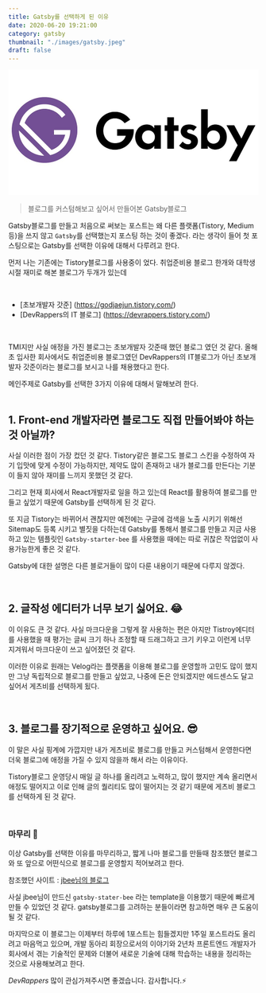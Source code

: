 ```yaml
---
title: Gatsby를 선택하게 된 이유
date: 2020-06-20 19:21:00
category: gatsby
thumbnail: "./images/gatsby.jpeg"
draft: false
---
```


![gatsby](./images/gatsby.jpeg)

> 블로그를 커스텀해보고 싶어서 
> 만들어본 Gatsby블로그 

Gatsby블로그를 만들고 처음으로 써보는 포스트는 왜 다른 플랫폼(Tistory, Medium 등)을 쓰지 않고
`Gatsby`를 선택했는지 포스팅 하는 것이 좋겠다. 라는 생각이 들어 첫 포스팅으로는 Gatsby를 선택한 이유에 대해서 다루려고 한다.

먼저 나는 기존에는 Tistory블로그를 사용중이 었다. 취업준비용 블로그 한개와 대학생시절 재미로 해본 블로그가 두개가 있는데

<br/>

- [초보개발자 갓준] (https://godjaejun.tistory.com/)
- [DevRappers의 IT 블로그] (https://devrappers.tistory.com/)

<br/>

TMI지만 사실 애정을 가진 블로그는 초보개발자 갓준때 했던 블로그 였던 것 같다. 올해 초 입사한 회사에서도
취업준비용 블로그였던 DevRappers의 IT블로그가 아닌 초보개발자 갓준이라는 블로그를 보시고 나를 채용했다고 한다.

메인주제로 Gatsby를 선택한 3가지 이유에 대해서 말해보려 한다.
<br/><br/>

## 1. Front-end 개발자라면 블로그도 직접 만들어봐야 하는 것 아닐까?

사실 이러한 점이 가장 컸던 것 같다. Tistory같은 블로그도 블로그 스킨을 수정하여 자기 입맛에 맞게 수정이 가능하지만,
제약도 많이 존재하고 내가 블로그를 만든다는 기분이 들지 않아 재미를 느끼지 못했던 것 같다.

그리고 현재 회사에서 React개발자로 일을 하고 있는데 React를 활용하여 블로그를 만들고 싶었기 때문에 Gatsby를 선택하게 된 것 같다.

또 지금 Tistory는 바뀌어서 괜찮지만 예전에는 구글에 검색을 노출 시키기 위해선 Sitemap도 등록 시키고 별짓을 다하는데 Gatsby를 통해서 블로그를 만들고 
지금 사용하고 있는 템플릿인 `Gatsby-starter-bee` 를 사용했을 때에는 따로 귀찮은 작업없이 사용가능한게 좋은 것 같다.

Gatsby에 대한 설명은 다른 블로거들이 많이 다룬 내용이기 때문에 다루지 않겠다. 

<br/>

## 2. 글작성 에디터가 너무 보기 싫어요. 😂

이 이유도 큰 것 같다. 사실 마크다운을 그렇게 잘 사용하는 편은 아지만 Tistroy에디터를 사용했을 때 평가는 글씨 크기 하나 조정할 때 드래그하고 크기 키우고 이런게 너무 지겨워서
마크다운이 쓰고 싶어졌던 것 같다.

이러한 이유로 원래는 Velog라는 플랫폼을 이용해 블로그를 운영할까 고민도 많이 했지만 그냥 독립적으로 블로그를 만들고 싶었고, 나중에 돈은 안되겠지만 에드센스도 달고 싶어서 게츠비를 선택하게 됬다. 

<br/>

## 3. 블로그를 장기적으로 운영하고 싶어요. 😎

이 말은 사실 핑계에 가깝지만 내가 게츠비로 블로그를 만들고 커스텀해서 운영한다면 더욱 블로그에 애정을 가질 수 있지 않을까 해서 라는 이유이다. 

Tistory블로그 운영당시 매일 글 하나를 올리려고 노력하고, 많이 했지만 계속 올리면서 애정도 떨어지고 이로 인해 글의 퀄리티도 많이 떨어지는 것 같기 때문에 게츠비 블로그를 선택하게 된 것 같다.

<br/>

### 마무리 🚀 
이상 Gatsby를 선택한 이유를 마무리하고, 짧게 나마 블로그를 만들때 참조했던 블로그와 또 앞으로 어떤식으로 블로그를 운영할지 적어보려고 한다.

참조했던 사이트 : [jbee님의 블로그](https://jbee.io/etc/intro-new-blog/)

사실 jbee님이 만드신 `gatsby-stater-bee` 라는 template을 이용했기 때문에 빠르게 만들 수 있었던 것 같다. gatsby블로그를 고려하는 분들이라면 참고하면 매우 큰 도움이 될 것 같다.

마지막으로 이 블로그는 이제부터 하루에 1포스트는 힘들겠지만 1주일 포스트라도 올리려고 마음먹고 있으며, 개발 동아리 회장으로서의 이야기와 2년차 프론트엔드 개발자가 회사에서 겪는 기술적인 문제와 더불어 
새로운 기술에 대해 학습하는 내용을 정리하는 것으로 사용해보려고 한다.

_DevRappers_ 많이 관심가져주시면 좋겠습니다. 감사합니다.⚡️

